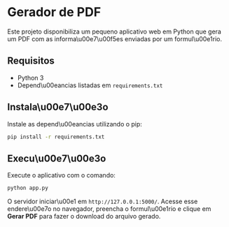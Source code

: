 # Gerador de PDF

Este projeto disponibiliza um pequeno aplicativo web em Python que gera um PDF com as informa\u00e7\u00f5es enviadas por um formul\u00e1rio.

## Requisitos

- Python 3
- Depend\u00eancias listadas em `requirements.txt`

## Instala\u00e7\u00e3o

Instale as depend\u00eancias utilizando o pip:

```bash
pip install -r requirements.txt
```

## Execu\u00e7\u00e3o

Execute o aplicativo com o comando:

```bash
python app.py
```

O servidor iniciar\u00e1 em `http://127.0.0.1:5000/`. Acesse esse endere\u00e7o no navegador, preencha o formul\u00e1rio e clique em **Gerar PDF** para fazer o download do arquivo gerado.
